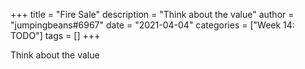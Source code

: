 +++
title = "Fire Sale"
description = "Think about the value"
author = "jumpingbeans#6967"
date = "2021-04-04"
categories = ["Week 14: TODO"]
tags = []
+++

Think about the value
